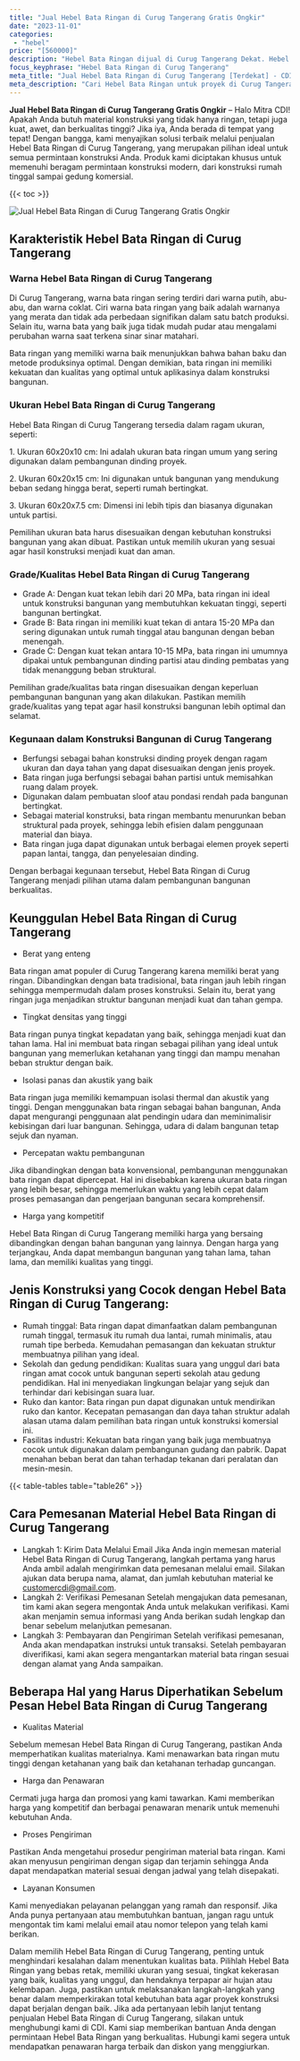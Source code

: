 ```yaml
---
title: "Jual Hebel Bata Ringan di Curug Tangerang Gratis Ongkir"
date: "2023-11-01"
categories:
 - "hebel"
price: "[560000]"
description: "Hebel Bata Ringan dijual di Curug Tangerang Dekat. Hebel Bata Ringan ini sering digunakan dalam proyek pembangunan sebagai bahan bangunan dinding yang kuat dan tahan lama. Silakan hubungi kami untuk informasi lebih lanjut."
focus_keyphrase: "Hebel Bata Ringan di Curug Tangerang"
meta_title: "Jual Hebel Bata Ringan di Curug Tangerang [Terdekat] - CDI"
meta_description: "Cari Hebel Bata Ringan untuk proyek di Curug Tangerang? Kami menawarkan Hebel Bata Ringan berkualitas untuk bahan bangunan dinding. Segera dapatkan penawaran terbaik."
---
```


**Jual Hebel Bata Ringan di Curug Tangerang Gratis Ongkir** – Halo Mitra CDI! Apakah Anda butuh material konstruksi yang tidak hanya ringan, tetapi juga kuat, awet, dan berkualitas tinggi? Jika iya, Anda berada di tempat yang tepat! Dengan bangga, kami menyajikan solusi terbaik melalui penjualan Hebel Bata Ringan di Curug Tangerang, yang merupakan pilihan ideal untuk semua permintaan konstruksi Anda. Produk kami diciptakan khusus untuk memenuhi beragam permintaan konstruksi modern, dari konstruksi rumah tinggal sampai gedung komersial.

{{< toc >}}

![Jual Hebel Bata Ringan di Curug Tangerang Gratis Ongkir](/images/hebel/hebel-bataringan-13.jpg)

## Karakteristik Hebel Bata Ringan di Curug Tangerang

### Warna Hebel Bata Ringan di Curug Tangerang

Di Curug Tangerang, warna bata ringan sering terdiri dari warna putih, abu-abu, dan warna coklat. Ciri warna bata ringan yang baik adalah warnanya yang merata dan tidak ada perbedaan signifikan dalam satu batch produksi. Selain itu, warna bata yang baik juga tidak mudah pudar atau mengalami perubahan warna saat terkena sinar sinar matahari.

Bata ringan yang memiliki warna baik menunjukkan bahwa bahan baku dan metode produksinya optimal. Dengan demikian, bata ringan ini memiliki kekuatan dan kualitas yang optimal untuk aplikasinya dalam konstruksi bangunan.

### Ukuran Hebel Bata Ringan di Curug Tangerang

Hebel Bata Ringan di Curug Tangerang tersedia dalam ragam ukuran, seperti:

1\. Ukuran 60x20x10 cm: Ini adalah ukuran bata ringan umum yang sering digunakan dalam pembangunan dinding proyek.

2\. Ukuran 60x20x15 cm: Ini digunakan untuk bangunan yang mendukung beban sedang hingga berat, seperti rumah bertingkat.

3\. Ukuran 60x20x7.5 cm: Dimensi ini lebih tipis dan biasanya digunakan untuk partisi.

Pemilihan ukuran bata harus disesuaikan dengan kebutuhan konstruksi bangunan yang akan dibuat. Pastikan untuk memilih ukuran yang sesuai agar hasil konstruksi menjadi kuat dan aman.

### Grade/Kualitas Hebel Bata Ringan di Curug Tangerang

*   Grade A: Dengan kuat tekan lebih dari 20 MPa, bata ringan ini ideal untuk konstruksi bangunan yang membutuhkan kekuatan tinggi, seperti bangunan bertingkat.
*   Grade B: Bata ringan ini memiliki kuat tekan di antara 15-20 MPa dan sering digunakan untuk rumah tinggal atau bangunan dengan beban menengah.
*   Grade C: Dengan kuat tekan antara 10-15 MPa, bata ringan ini umumnya dipakai untuk pembangunan dinding partisi atau dinding pembatas yang tidak menanggung beban struktural.

Pemilihan grade/kualitas bata ringan disesuaikan dengan keperluan pembangunan bangunan yang akan dilakukan. Pastikan memilih grade/kualitas yang tepat agar hasil konstruksi bangunan lebih optimal dan selamat.

### Kegunaan dalam Konstruksi Bangunan di Curug Tangerang

*   Berfungsi sebagai bahan konstruksi dinding proyek dengan ragam ukuran dan daya tahan yang dapat disesuaikan dengan jenis proyek.
*   Bata ringan juga berfungsi sebagai bahan partisi untuk memisahkan ruang dalam proyek.
*   Digunakan dalam pembuatan sloof atau pondasi rendah pada bangunan bertingkat.
*   Sebagai material konstruksi, bata ringan membantu menurunkan beban struktural pada proyek, sehingga lebih efisien dalam penggunaan material dan biaya.
*   Bata ringan juga dapat digunakan untuk berbagai elemen proyek seperti papan lantai, tangga, dan penyelesaian dinding.

Dengan berbagai kegunaan tersebut, Hebel Bata Ringan di Curug Tangerang menjadi pilihan utama dalam pembangunan bangunan berkualitas.

## Keunggulan Hebel Bata Ringan di Curug Tangerang

*   Berat yang enteng

Bata ringan amat populer di Curug Tangerang karena memiliki berat yang ringan. Dibandingkan dengan bata tradisional, bata ringan jauh lebih ringan sehingga mempermudah dalam proses konstruksi. Selain itu, berat yang ringan juga menjadikan struktur bangunan menjadi kuat dan tahan gempa.
*   Tingkat densitas yang tinggi

Bata ringan punya tingkat kepadatan yang baik, sehingga menjadi kuat dan tahan lama. Hal ini membuat bata ringan sebagai pilihan yang ideal untuk bangunan yang memerlukan ketahanan yang tinggi dan mampu menahan beban struktur dengan baik.
*   Isolasi panas dan akustik yang baik

Bata ringan juga memiliki kemampuan isolasi thermal dan akustik yang tinggi. Dengan menggunakan bata ringan sebagai bahan bangunan, Anda dapat mengurangi penggunaan alat pendingin udara dan meminimalisir kebisingan dari luar bangunan. Sehingga, udara di dalam bangunan tetap sejuk dan nyaman.
*   Percepatan waktu pembangunan

Jika dibandingkan dengan bata konvensional, pembangunan menggunakan bata ringan dapat dipercepat. Hal ini disebabkan karena ukuran bata ringan yang lebih besar, sehingga memerlukan waktu yang lebih cepat dalam proses pemasangan dan pengerjaan bangunan secara komprehensif.
*   Harga yang kompetitif

Hebel Bata Ringan di Curug Tangerang memiliki harga yang bersaing dibandingkan dengan bahan bangunan yang lainnya. Dengan harga yang terjangkau, Anda dapat membangun bangunan yang tahan lama, tahan lama, dan memiliki kualitas yang tinggi.

## Jenis Konstruksi yang Cocok dengan Hebel Bata Ringan di Curug Tangerang:

*   Rumah tinggal: Bata ringan dapat dimanfaatkan dalam pembangunan rumah tinggal, termasuk itu rumah dua lantai, rumah minimalis, atau rumah tipe berbeda. Kemudahan pemasangan dan kekuatan struktur membuatnya pilihan yang ideal.
*   Sekolah dan gedung pendidikan: Kualitas suara yang unggul dari bata ringan amat cocok untuk bangunan seperti sekolah atau gedung pendidikan. Hal ini menyediakan lingkungan belajar yang sejuk dan terhindar dari kebisingan suara luar.
*   Ruko dan kantor: Bata ringan pun dapat digunakan untuk mendirikan ruko dan kantor. Kecepatan pemasangan dan daya tahan struktur adalah alasan utama dalam pemilihan bata ringan untuk konstruksi komersial ini.
*   Fasilitas industri: Kekuatan bata ringan yang baik juga membuatnya cocok untuk digunakan dalam pembangunan gudang dan pabrik. Dapat menahan beban berat dan tahan terhadap tekanan dari peralatan dan mesin-mesin.

{{< table-tables table="table26" >}}

## Cara Pemesanan Material Hebel Bata Ringan di Curug Tangerang

*   Langkah 1: Kirim Data Melalui Email
Jika Anda ingin memesan material Hebel Bata Ringan di Curug Tangerang, langkah pertama yang harus Anda ambil adalah mengirimkan data pemesanan melalui email. Silakan ajukan data berupa nama, alamat, dan jumlah kebutuhan material ke customercdi@gmail.com.
*   Langkah 2: Verifikasi Pemesanan
Setelah mengajukan data pemesanan, tim kami akan segera mengontak Anda untuk melakukan verifikasi. Kami akan menjamin semua informasi yang Anda berikan sudah lengkap dan benar sebelum melanjutkan pemesanan.
*   Langkah 3: Pembayaran dan Pengiriman
Setelah verifikasi pemesanan, Anda akan mendapatkan instruksi untuk transaksi. Setelah pembayaran diverifikasi, kami akan segera mengantarkan material bata ringan sesuai dengan alamat yang Anda sampaikan.

## Beberapa Hal yang Harus Diperhatikan Sebelum Pesan Hebel Bata Ringan di Curug Tangerang

*   Kualitas Material

Sebelum memesan Hebel Bata Ringan di Curug Tangerang, pastikan Anda memperhatikan kualitas materialnya. Kami menawarkan bata ringan mutu tinggi dengan ketahanan yang baik dan ketahanan terhadap guncangan.
*   Harga dan Penawaran

Cermati juga harga dan promosi yang kami tawarkan. Kami memberikan harga yang kompetitif dan berbagai penawaran menarik untuk memenuhi kebutuhan Anda.
*   Proses Pengiriman

Pastikan Anda mengetahui prosedur pengiriman material bata ringan. Kami akan menyusun pengiriman dengan sigap dan terjamin sehingga Anda dapat mendapatkan material sesuai dengan jadwal yang telah disepakati.
*   Layanan Konsumen

Kami menyediakan pelayanan pelanggan yang ramah dan responsif. Jika Anda punya pertanyaan atau membutuhkan bantuan, jangan ragu untuk mengontak tim kami melalui email atau nomor telepon yang telah kami berikan.

Dalam memilih Hebel Bata Ringan di Curug Tangerang, penting untuk menghindari kesalahan dalam menentukan kualitas bata. Pilihlah Hebel Bata Ringan yang bebas retak, memiliki ukuran yang sesuai, tingkat kekerasan yang baik, kualitas yang unggul, dan hendaknya terpapar air hujan atau kelembapan. Juga, pastikan untuk melaksanakan langkah-langkah yang benar dalam memperkirakan total kebutuhan bata agar proyek konstruksi dapat berjalan dengan baik. Jika ada pertanyaan lebih lanjut tentang penjualan Hebel Bata Ringan di Curug Tangerang, silakan untuk menghubungi kami di CDI. Kami siap memberikan bantuan Anda dengan permintaan Hebel Bata Ringan yang berkualitas. Hubungi kami segera untuk mendapatkan penawaran harga terbaik dan diskon yang menggiurkan.